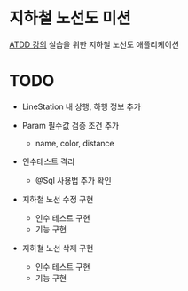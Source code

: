 # 지하철 노선도 미션
[ATDD 강의](https://edu.nextstep.camp/c/R89PYi5H) 실습을 위한 지하철 노선도 애플리케이션


# TODO
 - LineStation 내 상행, 하행 정보 추가
 - Param 필수값 검증 조건 추가
   - name, color, distance

 - 인수테스트 격리
   - @Sql 사용법 추가 확인
 - 지하철 노선 수정 구현
   - 인수 테스트 구현
   - 기능 구현
 - 지하철 노선 삭제 구현
   - 인수 테스트 구현
   - 기능 구현